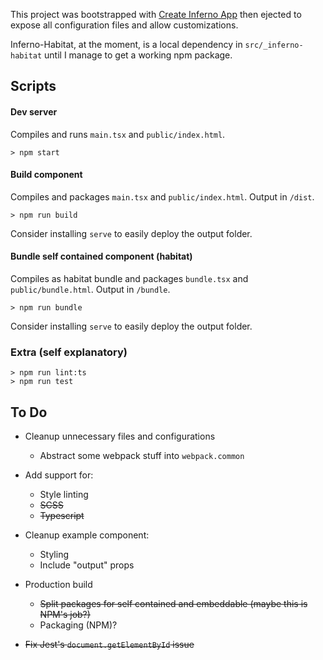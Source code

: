 This project was bootstrapped with [Create Inferno App](https://github.com/infernojs/create-inferno-app) then ejected to expose all configuration files and allow customizations.

Inferno-Habitat, at the moment, is a local dependency in `src/_inferno-habitat` until I manage to get a working npm package.

## Scripts

#### Dev server
Compiles and runs `main.tsx` and `public/index.html`.
```
> npm start
```

#### Build component
Compiles and packages `main.tsx` and `public/index.html`. Output in `/dist`.
```
> npm run build
```
Consider installing `serve` to easily deploy the output folder.

#### Bundle self contained component (habitat)
Compiles as habitat bundle and packages `bundle.tsx` and `public/bundle.html`. Output in `/bundle`.
```
> npm run bundle
```
Consider installing `serve` to easily deploy the output folder.

### Extra (self explanatory)
```
> npm run lint:ts
> npm run test
```

## To Do

- Cleanup unnecessary files and configurations
    - Abstract some webpack stuff into `webpack.common`

- Add support for:
    - Style linting
    - ~~SCSS~~
    - ~~Typescript~~

- Cleanup example component:
    - Styling
    - Include "output" props

- Production build
    - ~~Split packages for self contained and embeddable (maybe this is NPM's job?)~~
    - Packaging (NPM)?

- ~~Fix Jest's `document.getElementById` issue~~